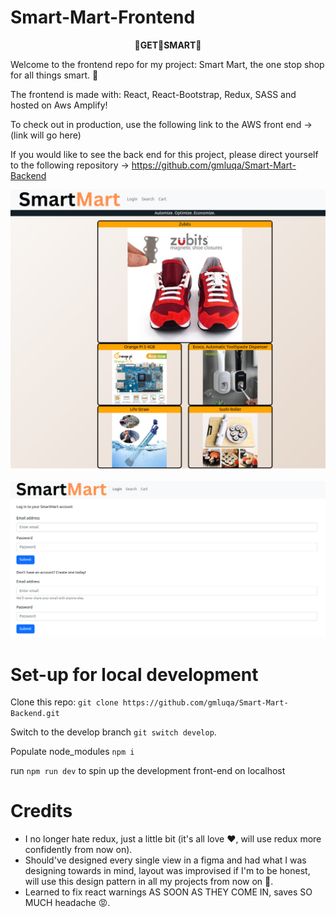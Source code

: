 # Smart-Mart-Frontend

<p align="center">
<b>
👔GET👔SMART👔
</b>
</p>

Welcome to the frontend repo for my project: Smart Mart, the one stop shop for all things smart. 🔧

The frontend is made with: React, React-Bootstrap, Redux, SASS and hosted on Aws Amplify!

To check out in production, use the following link to the AWS front end -> (link will go here)

If you would like to see the back end for this project, please direct yourself to the following repository -> https://github.com/gmluqa/Smart-Mart-Backend

![view 1](./readme/img/view1.png)

![view 2](./readme/img/view2.png)

# Set-up for local development

Clone this repo: `git clone https://github.com/gmluqa/Smart-Mart-Backend.git`

Switch to the develop branch `git switch develop`.

Populate node_modules `npm i`

run `npm run dev` to spin up the development front-end on localhost

# Credits

- I no longer hate redux, just a little bit (it's all love ❤️, will use redux more confidently from now on).
- Should've designed every single view in a figma and had what I was designing towards in mind, layout was improvised if I'm to be honest, will use this design pattern in all my projects from now on 🌈.
- Learned to fix react warnings AS SOON AS THEY COME IN, saves SO MUCH headache 😡.
